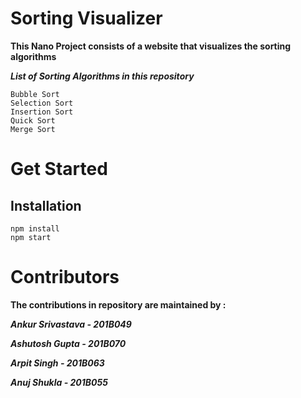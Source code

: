 # Sorting Visualizer

**This Nano Project consists of a website that visualizes the sorting algorithms**

***List of Sorting Algorithms in this repository***
```
Bubble Sort
Selection Sort
Insertion Sort
Quick Sort
Merge Sort
```

# Get Started 
## Installation 

```
npm install
npm start
```

# Contributors

**The contributions in repository are maintained by :**

***Ankur Srivastava - 201B049***

***Ashutosh Gupta - 201B070***

***Arpit Singh - 201B063***

***Anuj Shukla - 201B055***
